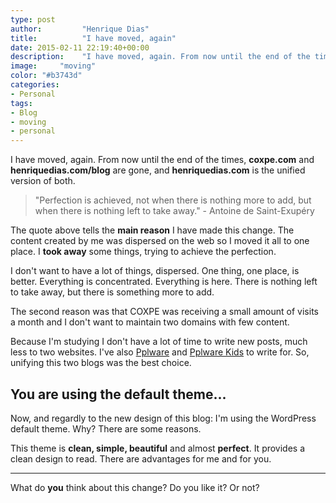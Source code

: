 ```yaml
---
type: post
author:         "Henrique Dias"
title:          "I have moved, again"
date: 2015-02-11 22:19:40+00:00
description:    "I have moved, again. From now until the end of the times, coxpe.com and henriquedias.com/blog are gone, and henriquedias.com is the unified version of both."
image:     "moving"
color: "#b3743d"
categories:
- Personal
tags:
- Blog
- moving
- personal
---
```


I have moved, again. From now until the end of the times, **coxpe.com** and **henriquedias.com/blog** are gone, and **henriquedias.com** is the unified version of both.

> "Perfection is achieved, not when there is nothing more to add, but when there is nothing left to take away." - Antoine de Saint-Exupéry

The quote above tells the **main reason** I have made this change. The content created by me was dispersed on the web so I moved it all to one place. I **took away** some things, trying to achieve the perfection.

I don't want to have a lot of things, dispersed. One thing, one place, is better. Everything is concentrated. Everything is here. There is nothing left to take away, but there is something more to add.

The second reason was that COXPE was receiving a small amount of visits a month and I don't want to maintain two domains with few content.

Because I'm studying I don't have a lot of time to write new posts, much less to two websites. I've also [Pplware](http://pplware.com) and [Pplware Kids](http://kids.pplware.com) to write for. So, unifying this two blogs was the best choice.

## You are using the default theme...

Now, and regardly to the new design of this blog: I'm using the WordPress default theme. Why? There are some reasons.

This theme is **clean, simple, beautiful** and almost **perfect**. It provides a clean design to read. There are advantages for me and for you.

* * *


What do **you** think about this change? Do you like it? Or not?
